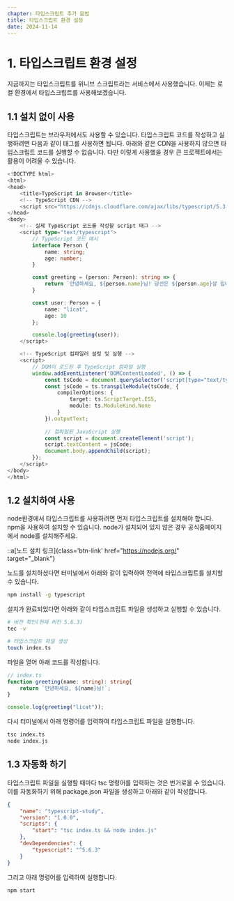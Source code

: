 ```yaml
---
chapter: 타입스크립트 추가 문법
title: 타입스크립트 환경 설정
date: 2024-11-14
---
```


# 1. 타입스크립트 환경 설정

지금까지는 타입스크립트를 위니브 스크립트라는 서비스에서 사용했습니다. 이제는 로컬 환경에서 타입스크립트를 사용해보겠습니다.

## 1.1 설치 없이 사용

타입스크립트는 브라우저에서도 사용할 수 있습니다. 타입스크립트 코드를 작성하고 실행하려면 다음과 같이 태그를 사용하면 됩니다. 아래와 같은 CDN을 사용하지 않으면 타입스크립트 코드를 실행할 수 없습니다. 다만 이렇게 사용했을 경우 큰 프로젝트에서는 활용이 어려울 수 있습니다.

```ts
<!DOCTYPE html>
<html>
<head>
    <title>TypeScript in Browser</title>
    <!-- TypeScript CDN -->
    <script src="https://cdnjs.cloudflare.com/ajax/libs/typescript/5.3.3/typescript.min.js"></script>
</head>
<body>
    <!-- 실제 TypeScript 코드를 작성할 script 태그 -->
    <script type="text/typescript">
        // TypeScript 코드 예시
        interface Person {
            name: string;
            age: number;
        }

        const greeting = (person: Person): string => {
            return `안녕하세요, ${person.name}님! 당신은 ${person.age}살 입니다.`;
        }

        const user: Person = {
            name: "licat",
            age: 10
        };

        console.log(greeting(user));
    </script>

    <!-- TypeScript 컴파일러 설정 및 실행 -->
    <script>
        // DOM이 로드된 후 TypeScript 컴파일 실행
        window.addEventListener('DOMContentLoaded', () => {
            const tsCode = document.querySelector('script[type="text/typescript"]').textContent;
            const jsCode = ts.transpileModule(tsCode, {
                compilerOptions: {
                    target: ts.ScriptTarget.ES5,
                    module: ts.ModuleKind.None
                }
            }).outputText;
            
            // 컴파일된 JavaScript 실행
            const script = document.createElement('script');
            script.textContent = jsCode;
            document.body.appendChild(script);
        });
    </script>
</body>
</html>
```

## 1.2 설치하여 사용

node환경에서 타입스크립트를 사용하려면 먼저 타입스크립트를 설치해야 합니다. npm을 사용하여 설치할 수 있습니다. node가 설치되어 있지 않은 경우 공식홈페이지에서 node를 설치해주세요.

::a[노드 설치 링크]{class='btn-link' href="https://nodejs.org/" target="\_blank"}

노드를 설치하셨다면 터미널에서 아래와 같이 입력하여 전역에 타입스크립트를 설치할 수 있습니다.

```bash
npm install -g typescript
```

설치가 완료되었다면 아래와 같이 타입스크립트 파일을 생성하고 실행할 수 있습니다.

```bash
# 버전 확인(현재 버전 5.6.3)
tec -v

# 타입스크립트 파일 생성
touch index.ts
```

파일을 열어 아래 코드를 작성합니다.
```ts
// index.ts
function greeting(name: string): string{
    return `안녕하세요, ${name}님!`;
}

console.log(greeting("licat"));
```

다시 터미널에서 아래 명령어를 입력하여 타입스크립트 파일을 실행합니다.
```bash
tsc index.ts
node index.js
```

## 1.3 자동화 하기

타입스크립트 파일을 실행할 때마다 tsc 명령어를 입력하는 것은 번거로울 수 있습니다. 이를 자동화하기 위해 package.json 파일을 생성하고 아래와 같이 작성합니다.

```json
{
    "name": "typescript-study",
    "version": "1.0.0",
    "scripts": {
        "start": "tsc index.ts && node index.js"
    },
    "devDependencies": {
        "typescript": "^5.6.3"
    }
}
```

그리고 아래 명령어를 입력하여 실행합니다.

```bash
npm start
```
